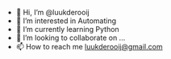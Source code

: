 - 👋 Hi, I’m @luukderooij
- 👀 I’m interested in Automating 
- 🌱 I’m currently learning Python
- 💞️ I’m looking to collaborate on ...
- 📫 How to reach me luukderooij@gmail.com

<!---
luukderooij/luukderooij is a ✨ special ✨ repository because its `README.md` (this file) appears on your GitHub profile.
You can click the Preview link to take a look at your changes.
--->

